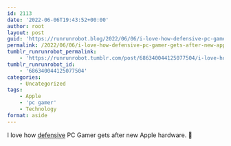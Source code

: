 ```yaml
---
id: 2113
date: '2022-06-06T19:43:52+00:00'
author: root
layout: post
guid: 'https://runrunrobot.blog/2022/06/06/i-love-how-defensive-pc-gamer-gets-after-new-apple/'
permalink: /2022/06/06/i-love-how-defensive-pc-gamer-gets-after-new-apple/
tumblr_runrunrobot_permalink:
    - 'https://runrunrobot.tumblr.com/post/686340044125077504/i-love-how-defensive-pc-gamer-gets-after-new-apple'
tumblr_runrunrobot_id:
    - '686340044125077504'
categories:
    - Uncategorized
tags:
    - Apple
    - 'pc gamer'
    - Technology
format: aside
---
```


I love how [defensive](https://www.pcgamer.com/apple-m2-silicon) PC Gamer gets after new Apple hardware. 🍿